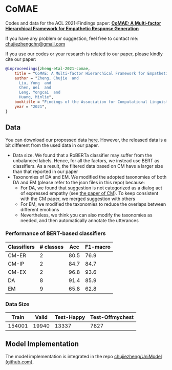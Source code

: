 # CoMAE

Codes and data for the ACL 2021-Findings paper: **[CoMAE: A Multi-factor Hierarchical Framework for Empathetic Response Generation](https://arxiv.org/abs/2105.08316)**

If you have any problem or suggestion, feel free to contact me: chujiezhengchn@gmail.com

If you use our codes or your research is related to our paper, please kindly cite our paper:

```bib
@inproceedings{zheng-etal-2021-comae,
    title = "CoMAE: A Multi-factor Hierarchical Framework for Empathetic Response Generation",
    author = "Zheng, Chujie  and
      Liu, Yong  and
      Chen, Wei  and
      Leng, Yongcai  and
      Huang, Minlie",
    booktitle = "Findings of the Association for Computational Linguistics: ACL 2021",
    year = "2021",
}
```

## Data

You can download our propossed data [here](https://drive.google.com/drive/folders/1QYRgQb7X-kK6tdM_CwqN8TOhnQJF7m34?usp=sharing). However, the released data is a bit different from the used data in our paper.

- Data size. We found that a RoBERTa classifier may suffer from the unbalanced labels. Hence, for all the factors, we instead use BERT as classifiers. As a result, the filtered data based on CM have a larger size than that reported in our paper
- Taxonomies of DA and EM. We modified the adopted taxonomies of both DA and EM (please refer to the json files in this repo) because:
  - For DA, we found that suggestion is not categorized as a dialog act of expressed empathy (see [the paper of CM](https://arxiv.org/abs/2009.08441)). To keep consistent with the CM paper, we merged suggestion with others
  - For EM, we modified the taxonomies to reduce the overlaps between different emotions
  - Nevertheless, we think you can also modify the taxonomies as needed, and then automatically annotate the utterances

### Performance of BERT-based classifiers

| Classifiers | # classes | Acc  | F1-macro |
| ----------- | --------- | ---- | -------- |
| CM-ER       | 2         | 80.5 | 76.9     |
| CM-IP       | 2         | 84.7 | 84.7     |
| CM-EX       | 2         | 96.8 | 93.6     |
| DA          | 8         | 91.4 | 85.9     |
| EM          | 9         | 65.8 | 62.8     |

### Data Size

| Train  | Valid | Test-Happy | Test-Offmychest |
| ------ | ----- | ---------- | --------------- |
| 154001 | 19940 | 13337      | 7827            |

## Model Implementation

The model implementation is integrated in the repo [chujiezheng/UniModel (github.com)](https://github.com/chujiezheng/UniModel).

